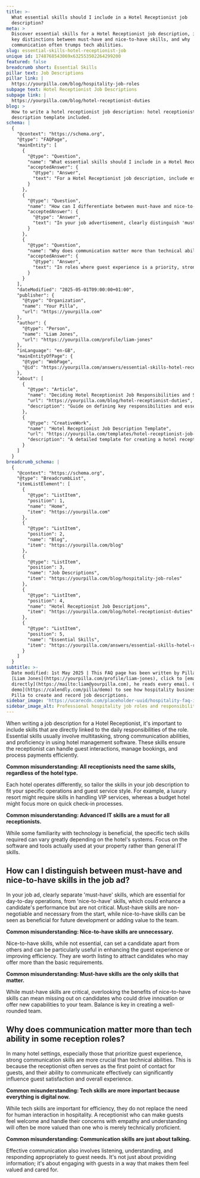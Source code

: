 ```yaml
---
title: >-
  What essential skills should I include in a Hotel Receptionist job
  description?
meta: >
  Discover essential skills for a Hotel Receptionist job description, including
  key distinctions between must-have and nice-to-have skills, and why
  communication often trumps tech abilities.
slug: essential-skills-hotel-receptionist-job
unique id: 1748768543069x632553502264299200
featured: false
breadcrumb short: Essential Skills
pillar text: Job Descriptions
pillar link: |
  https://yourpilla.com/blog/hospitality-job-roles
subpage text: Hotel Receptionist Job Descriptions
subpage link: |
  https://yourpilla.com/blog/hotel-receptionist-duties
blog: >
  How to write a hotel receptionist job description: hotel receptionist job
  description template included.
schema: |
  {
    "@context": "https://schema.org",
    "@type": "FAQPage",
    "mainEntity": [
      {
        "@type": "Question",
        "name": "What essential skills should I include in a Hotel Receptionist job description?",
        "acceptedAnswer": {
          "@type": "Answer",
          "text": "For a Hotel Receptionist job description, include essential skills that are crucial for daily responsibilities. Include skills in multitasking, effective communication, and proficiency in hotel management software to ensure the receptionist can efficiently manage guest interactions, bookings, and payment processing. Tailor these skills to fit the specific needs of your hotel's operations and guest service style."
        }
      },
      {
        "@type": "Question",
        "name": "How can I differentiate between must-have and nice-to-have skills in the job advertisement?",
        "acceptedAnswer": {
          "@type": "Answer",
          "text": "In your job advertisement, clearly distinguish 'must-have' skills, which are essential and non-negotiable for the role, from 'nice-to-have' skills, which can enhance a candidate's contribution but are not critical. This distinction helps in attracting candidates who are not only capable of meeting basic requirements but may also bring additional value to your team."
        }
      },
      {
        "@type": "Question",
        "name": "Why does communication matter more than technical ability in some reception roles?",
        "acceptedAnswer": {
          "@type": "Answer",
          "text": "In roles where guest experience is a priority, strong communication skills are more pivotal than technical abilities. As the first point of contact for guests, a receptionist's ability to communicate effectively is crucial in influencing guest satisfaction. Effective communication encompasses listening, understanding, and suitably responding to guest needs."
        }
      }
    ],
    "dateModified": "2025-05-01T09:00:00+01:00",
    "publisher": {
      "@type": "Organization",
      "name": "Your Pilla",
      "url": "https://yourpilla.com"
    },
    "author": {
      "@type": "Person",
      "name": "Liam Jones",
      "url": "https://yourpilla.com/profile/liam-jones"
    },
    "inLanguage": "en-GB",
    "mainEntityOfPage": {
      "@type": "WebPage",
      "@id": "https://yourpilla.com/answers/essential-skills-hotel-receptionist-job"
    },
    "about": [
      {
        "@type": "Article",
        "name": "Deciding Hotel Receptionist Job Responsibilities and Skills",
        "url": "https://yourpilla.com/blog/hotel-receptionist-duties",
        "description": "Guide on defining key responsibilities and essential skills for a hotel receptionist, tailored to different types of hotel operations."
      },
      {
        "@type": "CreativeWork",
        "name": "Hotel Receptionist Job Description Template",
        "url": "https://yourpilla.com/templates/hotel-receptionist-job-description",
        "description": "A detailed template for creating a hotel receptionist job description, including essential and desirable skills."
      }
    ]
  }
breadcrumb_schema: |
  {
    "@context": "https://schema.org",
    "@type": "BreadcrumbList",
    "itemListElement": [
      {
        "@type": "ListItem",
        "position": 1,
        "name": "Home",
        "item": "https://yourpilla.com"
      },
      {
        "@type": "ListItem",
        "position": 2,
        "name": "Blog",
        "item": "https://yourpilla.com/blog"
      },
      {
        "@type": "ListItem",
        "position": 3,
        "name": "Job Descriptions",
        "item": "https://yourpilla.com/blog/hospitality-job-roles"
      },
      {
        "@type": "ListItem",
        "position": 4,
        "name": "Hotel Receptionist Job Descriptions",
        "item": "https://yourpilla.com/blog/hotel-receptionist-duties"
      },
      {
        "@type": "ListItem",
        "position": 5,
        "name": "Essential Skills",
        "item": "https://yourpilla.com/answers/essential-skills-hotel-receptionist-job"
      }
    ]
  }
subtitle: >-
  Date modified: 1st May 2025 | This FAQ page has been written by Pilla Founder,
  [Liam Jones](https://yourpilla.com/profile/liam-jones), click to [email Liam
  directly](https://mailto:liam@yourpilla.com), he reads every email. Or [book a
  demo](https://calendly.com/pilla/demo) to see how hospitality businesses use
  Pilla to create and record job descriptions.
sidebar_image: 'https://ucarecdn.com/placeholder-uuid/hospitality-faq-image.jpg'
sidebar_image_alt: Professional hospitality job roles and responsibilities
---
```

When writing a job description for a Hotel Receptionist, it's important to include skills that are directly linked to the daily responsibilities of the role. Essential skills usually involve multitasking, strong communication abilities, and proficiency in using hotel management software. These skills ensure the receptionist can handle guest interactions, manage bookings, and process payments efficiently.

**Common misunderstanding: All receptionists need the same skills, regardless of the hotel type.**

Each hotel operates differently, so tailor the skills in your job description to fit your specific operations and guest service style. For example, a luxury resort might require skills in handling VIP services, whereas a budget hotel might focus more on quick check-in processes.

**Common misunderstanding: Advanced IT skills are a must for all receptionists.**

While some familiarity with technology is beneficial, the specific tech skills required can vary greatly depending on the hotel's systems. Focus on the software and tools actually used at your property rather than general IT skills.

## How can I distinguish between must-have and nice-to-have skills in the job ad?

In your job ad, clearly separate 'must-have' skills, which are essential for day-to-day operations, from 'nice-to-have' skills, which could enhance a candidate's performance but are not critical. Must-have skills are non-negotiable and necessary from the start, while nice-to-have skills can be seen as beneficial for future development or adding value to the team.

**Common misunderstanding: Nice-to-have skills are unnecessary.**

Nice-to-have skills, while not essential, can set a candidate apart from others and can be particularly useful in enhancing the guest experience or improving efficiency. They are worth listing to attract candidates who may offer more than the basic requirements.

**Common misunderstanding: Must-have skills are the only skills that matter.**

While must-have skills are critical, overlooking the benefits of nice-to-have skills can mean missing out on candidates who could drive innovation or offer new capabilities to your team. Balance is key in creating a well-rounded team.

## Why does communication matter more than tech ability in some reception roles?

In many hotel settings, especially those that prioritize guest experience, strong communication skills are more crucial than technical abilities. This is because the receptionist often serves as the first point of contact for guests, and their ability to communicate effectively can significantly influence guest satisfaction and overall experience.

**Common misunderstanding: Tech skills are more important because everything is digital now.**

While tech skills are important for efficiency, they do not replace the need for human interaction in hospitality. A receptionist who can make guests feel welcome and handle their concerns with empathy and understanding will often be more valued than one who is merely technically proficient.

**Common misunderstanding: Communication skills are just about talking.**

Effective communication also involves listening, understanding, and responding appropriately to guest needs. It's not just about providing information; it's about engaging with guests in a way that makes them feel valued and cared for.
